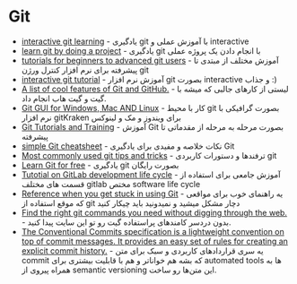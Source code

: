 # Git 


- [interactive git learning](http://learngitbranching.js.org) - یادگیری git با آموزش عملی و interactive
- [learn git by doing a project](http://githowto.com) - یادگیری git با انجام دادن یک پروژه عملی
- [tutorials for beginners to advanced git users](http://gitready.com) - آموزش مختلف از مبتدی تا پیشرفته برای نرم افزار کنترل ورژن git
- [interactive git tutorial](http://try.github.io) - آموزش نرم افزار git بصورت interactive و جذاب :)
- [A list of cool features of Git and GitHub.](http://github.com/tiimgreen/github-cheat-sheet) - لیستی از کارهای جالبی که میشه با گیت و گیت هاب انجام داد.
- [Git GUI for Windows, Mac AND Linux](http://gitkraken.com) - کار با محیط git بصورت گرافیکی با نرم افزار gitKraken برای ویندوز و مک و لینوکس
- [Git Tutorials and Training](http://atlassian.com/git/tutorials) - آموزش Git بصورت مرحله به مرحله از مقدماتی تا پیشرفته 
- [simple Git cheatsheet](http://gist.github.com/hofmannsven/6814451) - نکات خلاصه و مفیدی برای یادگیری Git 
- [Most commonly used git tips and tricks](http://github.com/git-tips/tips) - ترفندها و دستورات کاربردی git
- [Learn Git for free](http://git-tower.com/learn) - یادگیری git بصورت رایگان
- [Tutotial on GitLab development life cycle](http://bit.ly/2IDvQ4E) - آموزش جامعی برای استفاده از قسمت های مختلف gitlab مختص software life cycle
- [Reference when you get stuck in using Git](http://ohshitgit.com) - یه راهنمای خوب برای مواقعی که موقع استفاده از git دچار مشکل میشید و نمیدونید باید چیکار کنید
- [Find the right git commands you need without digging through the web.](http://gitexplorer.com) - بدون دردسر کامندهای پراستفاده گیت رو تو این سایت پیدا کنید.
- [The Conventional Commits specification is a lightweight convention on top of commit messages. It provides an easy set of rules for creating an explicit commit history.](http://conventionalcommits.org/en/v1.0.0) - یه سری قراردادهای کاربردی و سبک برای متن commit که بشه هم خواناتر و هم با قابلیت بیشتری برای automated tools ها به همراه پیروی از semantic versioning این متن‌ها رو ساخت.
